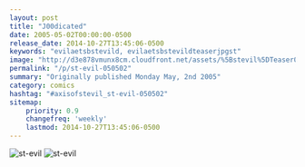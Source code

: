```yaml
---
layout: post
title: "J00dicated"
date: 2005-05-02T00:00:00-0500
release_date: 2014-10-27T13:45:06-0500
keywords: "evilaetsbstevild, evilaetsbstevildteaserjpgst"
image: "http://d3e878vmunx8cm.cloudfront.net/assets/%5Bstevil%5DTeaser050205.jpg"
permalink: "/p/st-evil-050502"
summary: "Originally published Monday May, 2nd 2005"
category: comics
hashtag: "#axisofstevil_st-evil-050502"
sitemap:
    priority: 0.9
    changefreq: 'weekly'
    lastmod: 2014-10-27T13:45:06-0500
---
```


![st-evil](http://d3e878vmunx8cm.cloudfront.net/assets/%5Bstevil%5DTeaser050205.jpg)
![st-evil](http://d3e878vmunx8cm.cloudfront.net/assets/%5Bstevil%5D5-2-05.jpg)
